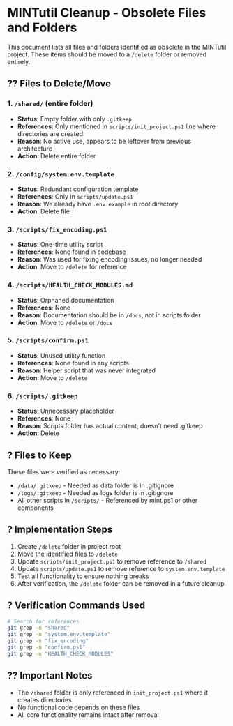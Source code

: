 # MINTutil Cleanup - Obsolete Files and Folders

This document lists all files and folders identified as obsolete in the MINTutil project.
These items should be moved to a `/delete` folder or removed entirely.

## ?? Files to Delete/Move

### 1. `/shared/` (entire folder)
- **Status**: Empty folder with only `.gitkeep`
- **References**: Only mentioned in `scripts/init_project.ps1` line where directories are created
- **Reason**: No active use, appears to be leftover from previous architecture
- **Action**: Delete entire folder

### 2. `/config/system.env.template`
- **Status**: Redundant configuration template
- **References**: Only in `scripts/update.ps1`
- **Reason**: We already have `.env.example` in root directory
- **Action**: Delete file

### 3. `/scripts/fix_encoding.ps1`
- **Status**: One-time utility script
- **References**: None found in codebase
- **Reason**: Was used for fixing encoding issues, no longer needed
- **Action**: Move to `/delete` for reference

### 4. `/scripts/HEALTH_CHECK_MODULES.md`
- **Status**: Orphaned documentation
- **References**: None
- **Reason**: Documentation should be in `/docs`, not in scripts folder
- **Action**: Move to `/delete` or `/docs`

### 5. `/scripts/confirm.ps1`
- **Status**: Unused utility function
- **References**: None found in any scripts
- **Reason**: Helper script that was never integrated
- **Action**: Move to `/delete`

### 6. `/scripts/.gitkeep`
- **Status**: Unnecessary placeholder
- **References**: None
- **Reason**: Scripts folder has actual content, doesn't need .gitkeep
- **Action**: Delete

## ? Files to Keep

These files were verified as necessary:
- `/data/.gitkeep` - Needed as data folder is in .gitignore
- `/logs/.gitkeep` - Needed as logs folder is in .gitignore
- All other scripts in `/scripts/` - Referenced by mint.ps1 or other components

## ? Implementation Steps

1. Create `/delete` folder in project root
2. Move the identified files to `/delete`
3. Update `scripts/init_project.ps1` to remove reference to `/shared`
4. Update `scripts/update.ps1` to remove reference to `system.env.template`
5. Test all functionality to ensure nothing breaks
6. After verification, the `/delete` folder can be removed in a future cleanup

## ? Verification Commands Used

```bash
# Search for references
git grep -n "shared"
git grep -n "system.env.template"
git grep -n "fix_encoding"
git grep -n "confirm.ps1"
git grep -n "HEALTH_CHECK_MODULES"
```

## ?? Important Notes

- The `/shared` folder is only referenced in `init_project.ps1` where it creates directories
- No functional code depends on these files
- All core functionality remains intact after removal
